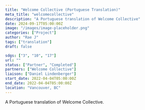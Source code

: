 ```yaml
---
title: "Welcome Collective (Portuguese Translation)"
meta_title: "welcomecollective"
description: "A Portuguese translation of Welcome Collective"
date: 2024-09-17T05:00:00Z
image: "/images/image-placeholder.png"
categories: ["Project"]
author: "Rae J"
tags: ["translation"]
draft: false

sdgs: ["3", "10", "17"]
url: ""
status: ["Partner", "Completed"]
partners: ["Welcome Collective"]
liaison: ["Daniel Lindenberger"]
start_date: 2022-04-04T05:00:00Z
end_date: 2022-04-04T05:00:00Z
location: "Vancouver, BC"
---
```


A Portuguese translation of Welcome Collective. 
